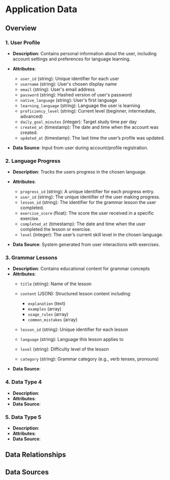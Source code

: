 # Application Data 

##  Overview

### 1. User Profile

- **Description**: Contains personal information about the user, including account settings and preferences for language learning.
- **Attributes**:
  - `user_id` (string): Unique identifier for each user
  - `username` (string): User's chosen display name
  - `email` (string): User's email address
  - `password` (string): Hashed version of user's password
  - `native_language` (string): User's first language
  - `learning_language` (string): Language the user is learning
  - `proficiency_level` (string): Current level (beginner, intermediate, advanced)
  - `daily_goal_minutes` (integer): Target study time per day
  - `created_at` (timestamp): The date and time when the account was created.
  - `updated_at` (timestamp): The last time the user’s profile was updated.

- **Data Source**: Input from user during account/profile registration.

### 2. Language Progress

- **Description**: Tracks the users progress in the chosen language.
- **Attributes**:
  - `progress_id` (string): A unique identifier for each progress entry.
  - `user_id` (string): The unique identifier of the user making progress.
  - `lesson_id` (string): The identifier for the grammar lesson the user completed.
  - `exercise_score` (float): The score the user received in a specific exercise.
  - `completed_at` (timestamp): The date and time when the user completed the lesson or exercise.
  - `level` (integer): The user’s current skill level in the chosen language.

- **Data Source**: System generated from user interactions with exercises.

### 3. Grammar Lessons

- **Description**: Contains educational content for grammar concepts
- **Attributes**:
  - `title` (string): Name of the lesson
  - `content` (JSON): Structured lesson content including:

    - `explanation` (text)
    - `examples` (array)
    - `usage_rules` (array)
    - `common_mistakes` (array)

  - `lesson_id` (string): Unique identifier for each lesson
  - `language` (string): Language this lesson applies to
  - `level` (string): Difficulty level of the lesson
  - `category` (string): Grammar category (e.g., verb tenses, pronouns)
- **Data Source**:

### 4. Data Type 4

- **Description**:
- **Attributes**:
- **Data Source**: 

### 5. Data Type 5

- **Description**: 
- **Attributes**:
- **Data Source**: 

## Data Relationships



## Data Sources

